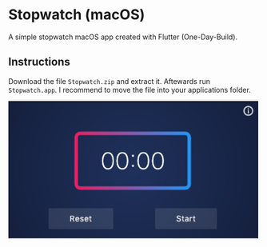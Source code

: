 # Stopwatch (macOS)

A simple stopwatch macOS app created with Flutter (One-Day-Build).

## Instructions
Download the file `Stopwatch.zip` and extract it. Aftewards run `Stopwatch.app`. I recommend to move the file into your applications folder.

<img width="500" src="https://raw.githubusercontent.com/am-singh/stopwatch/master/screenshot.png">

